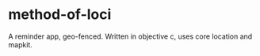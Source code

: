 # method-of-loci
A reminder app, geo-fenced.  Written in objective c, uses core location and mapkit.
